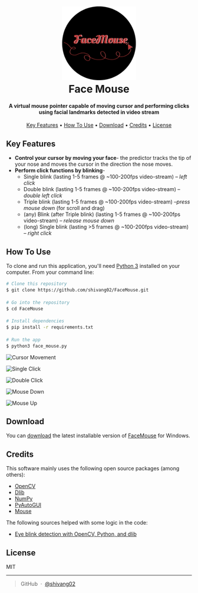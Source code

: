 <h1 align="center">
<br>
<a href="https://github.com/shivang02/FaceMouse"><img src="./misc_assets/FaceMouseLogoRound.png" alt="Face Mouse Logo" width="200"></a>
<br>
  Face Mouse
  <br>
</h1>

<h4 align="center">A virtual mouse pointer capable of moving cursor and performing clicks using facial landmarks detected in video stream</h4>

<p align="center">
  <a href="#key-features">Key Features</a> •
  <a href="#how-to-use">How To Use</a> •
  <a href="#download">Download</a> •
  <a href="#credits">Credits</a> •
  <a href="#license">License</a>
</p>



## Key Features

- **Control your cursor by moving your face**-
the predictor tracks the tip of your nose and moves the cursor in the direction the nose moves.
- **Perform click functions by blinking**-
	- Single blink (lasting 1-5 frames @ ~100-200fps video-stream) – *left click*
	- Double blink (lasting 1-5 frames @ ~100-200fps video-stream) – *double left click*
	- Triple blink (lasting 1-5 frames @ ~100-200fps video-stream) –*press mouse down* (for scroll and drag)
	- (any) Blink (after Triple blink) (lasting 1-5 frames @ ~100-200fps video-stream) – *release mouse down*
	- (long) Single blink (lasting >5 frames @ ~100-200fps video-stream) – *right click*


## How To Use

To clone and run this application, you'll need [Python 3](https://www.python.org/) installed on your computer.
From your command line:

```bash
# Clone this repository
$ git clone https://github.com/shivang02/FaceMouse.git

# Go into the repository
$ cd FaceMouse

# Install dependencies
$ pip install -r requirements.txt

# Run the app
$ python3 face_mouse.py 
```

![Cursor Movement](/misc_assets/cursor%20movement.gif)

![Single Click](/misc_assets/single%20click.gif)

![Double Click](/misc_assets/double%20click.gif)

![Mouse Down](/misc_assets/mouse%20down.gif)

![Mouse Up](/misc_assets/mouse%20up.gif)


## Download

You can [download](https://github.com/shivang02/FaceMouse/releases) the latest installable version of [FaceMouse](https://github.com/shivang02/FaceMouse) for Windows.

## Credits

This software mainly uses the following open source packages (among others):

- [OpenCV](https://opencv.org/)
- [Dlib](http://dlib.net/)
- [NumPy](https://numpy.org/)
- [PyAutoGUI](https://pypi.org/project/PyAutoGUI/)
- [Mouse](https://pypi.org/project/mouse/)

The following sources helped with some logic in the code:

- [Eye blink detection with OpenCV, Python, and dlib](https://www.pyimagesearch.com/2017/04/24/eye-blink-detection-opencv-python-dlib/)

## License

MIT

---

> GitHub &nbsp;&middot;&nbsp; [@shivang02](https://github.com/shivang02)